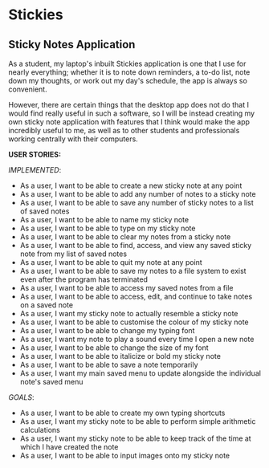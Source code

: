 # Stickies

## Sticky Notes Application

As a student, my laptop's inbuilt Stickies application is one that I use for nearly everything; whether it is to 
note down reminders, a to-do list, note down my thoughts, or work out my day's schedule, the app is always so 
convenient.

However, there are certain things that the desktop app does not do that I would find really useful in such a software, 
so 
I will be instead creating my own sticky note application with features that I think would make the app incredibly 
useful to me,
as well as to other students and professionals working centrally with their computers.


**USER STORIES:**

*IMPLEMENTED*:
- As a user, I want to be able to create a new sticky note at any point
- As a user, I want to be able to add any number of notes to a sticky note
- As a user, I want to be able to save any number of sticky notes to a list of saved notes
- As a user, I want to be able to name my sticky note
- As a user, I want to be able to type on my sticky note
- As a user, I want to be able to clear my notes from a sticky note
- As a user, I want to be able to find, access, and view any saved sticky note from my list of saved notes
- As a user, I want to be able to quit my note at any point
- As a user, I want to be able to save my notes to a file system to exist even after the program has terminated
- As a user, I want to be able to access my saved notes from a file 
- As a user, I want to be able to access, edit, and continue to take notes on a saved note
- As a user, I want my sticky note to actually resemble a sticky note
- As a user, I want to be able to customise the colour of my sticky note
- As a user, I want to be able to change my typing font
- As a user, I want my note to play a sound every time I open a new note
- As a user, I want to be able to change the size of my font
- As a user, I want to be able to italicize or bold my sticky note
- As a user, I want to be able to save a note temporarily 
- As a user, I want my main saved menu to update alongside the individual note's saved menu

*GOALS*:
- As a user, I want to be able to create my own typing shortcuts
- As a user, I want my sticky note to be able to perform simple arithmetic calculations
- As a user, I want my sticky note to be able to keep track of the time at which I have created the note
- As a user, I want to be able to input images onto my sticky note
  
